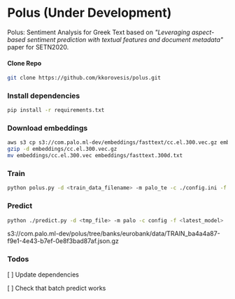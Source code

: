 # Polus (Under Development)
Polus: Sentiment Analysis for Greek Text based on *"Leveraging aspect-based sentiment prediction with textual features and document metadata"* paper for SETN2020.

#### Clone Repo
```bash
git clone https://github.com/kkorovesis/polus.git
```

### Install dependencies
```bash
pip install -r requirements.txt
```

### Download embeddings
```bash
aws s3 cp s3://com.palo.ml-dev/embeddings/fasttext/cc.el.300.vec.gz embeddings/cc.el.300.vec.gz
gzip -d embeddings/cc.el.300.vec.gz
mv embeddings/cc.el.300.vec embeddings/fasttext.300d.txt
```

### Train
```bash
python polus.py -d <train_data_filename> -m palo_te -c ./config.ini -f <train_data_filename> train --epochs <num_epochs> --batch <batch_size>
```

### Predict
```bash
python ./predict.py -d <tmp_file> -m palo -c config -f <latest_model> 
```

s3://com.palo.ml-dev/polus/tree/banks/eurobank/data/TRAIN_ba4a4a87-f9e1-4e43-b7ef-0e8f3bad87af.json.gz

### Todos

[ ] Update dependencies

[ ] Check that batch predict works
